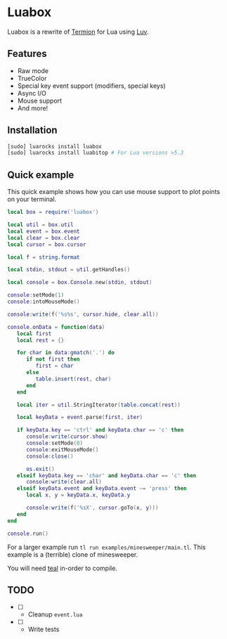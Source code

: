 # Luabox

Luabox is a rewrite of [Termion](https://github.com/redox-os/termion) for Lua using [Luv](https://github.com/luvit/luv).

## Features

* Raw mode
* TrueColor
* Special key event support (modifiers, special keys)
* Async I/O
* Mouse support
* And more!

## Installation

```sh
[sudo] luarocks install luabox
[sudo] luarocks install luabitop # For Lua versions >5.3
```

## Quick example

This quick example shows how you can use mouse support to plot points on your terminal.

```lua
local box = require('luabox')

local util = box.util
local event = box.event
local clear = box.clear
local cursor = box.cursor

local f = string.format

local stdin, stdout = util.getHandles()

local console = box.Console.new(stdin, stdout)

console:setMode(1)
console:intoMouseMode()

console:write(f('%s%s', cursor.hide, clear.all))

console.onData = function(data)
   local first
   local rest = {}

   for char in data:gmatch('.') do
      if not first then
         first = char
      else
         table.insert(rest, char)
      end
   end

   local iter = util.StringIterator(table.concat(rest))

   local keyData = event.parse(first, iter)

   if keyData.key == 'ctrl' and keyData.char == 'c' then
      console:write(cursor.show)
      console:setMode(0)
      console:exitMouseMode()
      console:close()

      os.exit()
   elseif keyData.key == 'char' and keyData.char == 'c' then
      console:write(clear.all)
   elseif keyData.event and keyData.event ~= 'press' then
      local x, y = keyData.x, keyData.y

      console:write(f('%sX', cursor.goTo(x, y)))
   end
end

console.run()
```

For a larger example run `tl run examples/minesweeper/main.tl`. This example is a (terrible) clone of minesweeper.

You will need [teal](https://github.com/teal-language/tl) in-order to compile.

## TODO

* [ ] - Cleanup `event.lua`
* [ ] - Write tests
